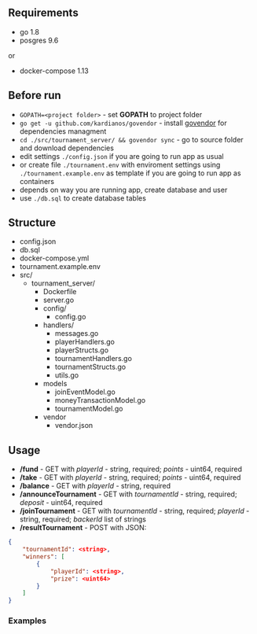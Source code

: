 ## Requirements
-   go 1.8
-   posgres 9.6

or
-   docker-compose 1.13

## Before run
-   `GOPATH=<project folder>` - set **GOPATH** to project folder
-   `go get -u github.com/kardianos/govendor` - install [govendor](https://github.com/kardianos/govendor) for dependencies managment
-   `cd ./src/tournament_server/ && govendor sync` - go to source folder and download dependencies
-   edit settings `./config.json` if you are going to run app as usual
-   or create file `./tournament.env` with enviroment settings using `./tournament.example.env` as template if you are going to run app as containers
-   depends on way you are running app, create database and user
-   use `./db.sql` to create database tables

## Structure

- config.json
- db.sql
- docker-compose.yml
- tournament.example.env
-   src/
    -   tournament_server/
        - Dockerfile
        - server.go
        - config/
            - config.go
        - handlers/
            - messages.go
            - playerHandlers.go
            - playerStructs.go
            - tournamentHandlers.go
            - tournamentStructs.go
            - utils.go
        - models
            - joinEventModel.go
            - moneyTransactionModel.go
            - tournamentModel.go
        - vendor
            - vendor.json 

## Usage
- **/fund** - GET with *playerId* - string, required; *points* - uint64, required
- **/take** - GET with *playerId* - string, required; *points* - uint64, required
- **/balance** - GET with *playerId* - string, required
- **/announceTournament** - GET with *tournamentId* - string, required; *deposit* - uint64, required
- **/joinTournament** - GET with *tournamentId* - string, required; *playerId* - string, required; *backerId* list of strings
- **/resultTournament** - POST with JSON: 
```json
{
    "tournamentId": <string>,
    "winners": [
        {
            "playerId": <string>,
            "prize": <uint64>
        }
    ]
}
```
### Examples

